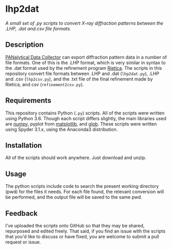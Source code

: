 # lhp2dat
*A small set of .py scripts to convert X-ray diffraction patterns between the .LHP, .dat and.csv file formats.*

## Description
[PANalytical Data Collector](http://www.rietica.org/) can export diffraction pattern data in a number of file formats. One of this is the .LHP format, which is very similar in syntax to the .dat format used by the refinement program [Rietica](http://www.rietica.org/). The scripts in this repository convert file formats between .LHP and .dat (`lhp2dat.py`), .LHP and .csv (`lhp2csv.py`), and the .txt file of the final refinement made by Rietica, and csv (`refinement2csv.py`).

## Requirements
This repository contains Python (`.py`) scripts. All of the scripts were written using Python 3.6. Though each script differs slightly, the main libraries used are [numpy](http://www.numpy.org/), pyplot from [matplotlib](https://matplotlib.org/index.html), and [glob](https://docs.python.org/3.5/library/glob.html). These scripts were written using Spyder 3.1.x, using the Anaconda3 distribution.
    
## Installation
All of the scripts should work anywhere. Just download and unzip.

## Usage
The python scripts include code to search the present working directory (pwd) for the files it needs. For each file found, the relevant conversion will be performed, and the output file will be saved to the same pwd.

## Feedback
I've uploaded the scripts onto GitHub so that they may be shared, repurposed and edited freely. That said, if you find an issue with the scripts that you'd like to discuss or have fixed, you are welcome to submit a pull request or issue.
